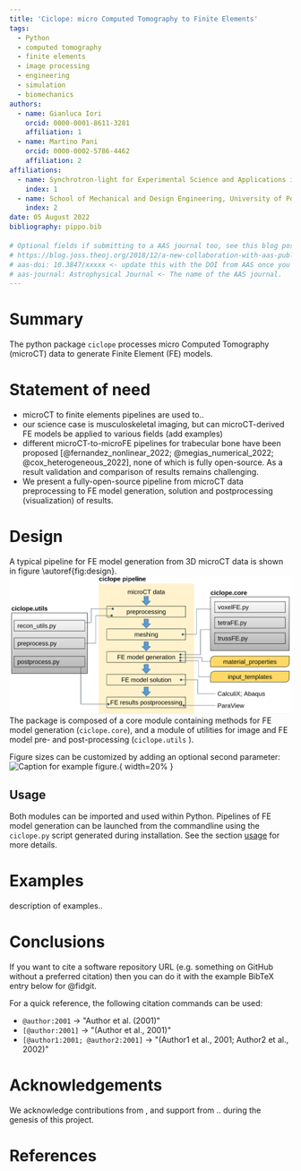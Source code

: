 ```yaml
---
title: 'Ciclope: micro Computed Tomography to Finite Elements'
tags:
  - Python
  - computed tomography
  - finite elements
  - image processing
  - engineering
  - simulation
  - biomechanics
authors:
  - name: Gianluca Iori
    orcid: 0000-0001-8611-3281
    affiliation: 1
  - name: Martino Pani
    orcid: 0000-0002-5786-4462
    affiliation: 2
affiliations:
  - name: Synchrotron-light for Experimental Science and Applications in the Middle East, Jordan
    index: 1
  - name: School of Mechanical and Design Engineering, University of Portsmouth, UK
    index: 2
date: 05 August 2022
bibliography: pippo.bib

# Optional fields if submitting to a AAS journal too, see this blog post:
# https://blog.joss.theoj.org/2018/12/a-new-collaboration-with-aas-publishing
# aas-doi: 10.3847/xxxxx <- update this with the DOI from AAS once you know it.
# aas-journal: Astrophysical Journal <- The name of the AAS journal.
---
```


# Summary
The python package `ciclope` processes micro Computed Tomography (microCT) data to generate Finite Element (FE) models.

# Statement of need
- microCT to finite elements pipelines are used to..
- our science case is musculoskeletal imaging, but can microCT-derived FE models be applied to various fields (add examples)
- different microCT-to-microFE pipelines for trabecular bone have been proposed [@fernandez_nonlinear_2022; @megias_numerical_2022; @cox_heterogeneous_2022], none of which is fully open-source. As a result validation and comparison of results remains challenging.
- We present a fully-open-source pipeline from microCT data preprocessing to FE model generation, solution and postprocessing (visualization) of results.

# Design
A typical pipeline for FE model generation from 3D microCT data is shown in figure \autoref{fig:design}.
![Design of ciclope, and application to a common pipeline for FE model generation from microCT data.\label{fig:design}](./../docs/ciclope_design.png)
The package is composed of a core module containing methods for FE model generation (`ciclope.core`), and a module of utilities for image and FE model pre- and post-processing (`ciclope.utils` ).

Figure sizes can be customized by adding an optional second parameter:
![Caption for example figure.](figure.png){ width=20% }

## Usage
Both modules can be imported and used within Python.
Pipelines of FE model generation can be launched from the commandline using the `ciclope.py` script generated during installation. See the section [usage](usage) for more details.

# Examples
description of examples..

# Conclusions
If you want to cite a software repository URL (e.g. something on GitHub without a preferred
citation) then you can do it with the example BibTeX entry below for @fidgit.

For a quick reference, the following citation commands can be used:
- `@author:2001`  ->  "Author et al. (2001)"
- `[@author:2001]` -> "(Author et al., 2001)"
- `[@author1:2001; @author2:2001]` -> "(Author1 et al., 2001; Author2 et al., 2002)"

# Acknowledgements

We acknowledge contributions from , and support from .. during the genesis of this project.

# References